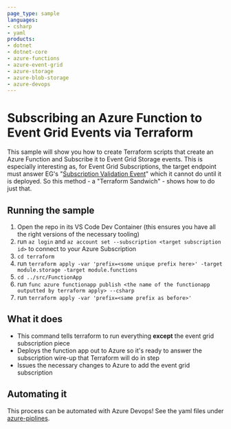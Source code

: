 ```yaml
---
page_type: sample
languages:
- csharp
- yaml
products:
- dotnet
- dotnet-core
- azure-functions
- azure-event-grid
- azure-storage
- azure-blob-storage
- azure-devops
---
```


# Subscribing an Azure Function to Event Grid Events via Terraform

This sample will show you how to create Terraform scripts that create an Azure Function and Subscribe it to Event Grid Storage events.
This is especially interesting as, for Event Grid Subscriptions, the target endpoint must answer EG's "[Subscription Validation Event](https://docs.microsoft.com/en-us/azure/event-grid/security-authentication#validation-details)" which it cannot do until it is deployed. So this method - a "Terraform Sandwich" - shows how to do just that.

## Running the sample
1. Open the repo in its VS Code Dev Container (this ensures you have all the right versions of the necessary tooling)
1. run `az login` and `az account set --subscription <target subscription id>` to connect to your Azure Subscription
1. `cd terraform`
1. run `terraform apply -var 'prefix=<some unique prefix here>' -target module.storage -target module.functions`
1. `cd ../src/FunctionApp`
1. run `func azure functionapp publish <the name of the functionapp outputted by terraform apply> --csharp`
1. run `terraform apply -var 'prefix=<same prefix as before>'`

## What it does
- This command tells terraform to run everything **except** the event grid subscription piece
- Deploys the function app out to Azure so it's ready to answer the subscription wire-up that Terraform will do in step
- Issues the necessary changes to Azure to add the event grid subscription

## Automating it
This process can be automated with Azure Devops! See the yaml files under [azure-piplines](./azure-pipelines).